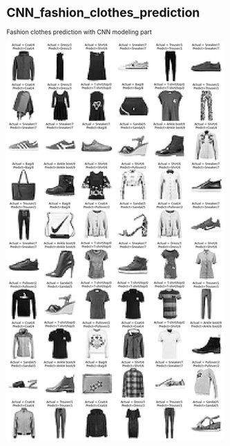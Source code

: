 # CNN_fashion_clothes_prediction
Fashion clothes prediction with CNN modeling part 

![](Fashio_CNNmodel_1/fashion_predicting.png)
